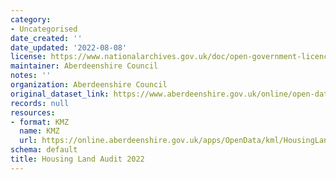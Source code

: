 ```yaml
---
category:
- Uncategorised
date_created: ''
date_updated: '2022-08-08'
license: https://www.nationalarchives.gov.uk/doc/open-government-licence/version/3/
maintainer: Aberdeenshire Council
notes: ''
organization: Aberdeenshire Council
original_dataset_link: https://www.aberdeenshire.gov.uk/online/open-data/
records: null
resources:
- format: KMZ
  name: KMZ
  url: https://online.aberdeenshire.gov.uk/apps/OpenData/kml/HousingLandAudit2022.kmz
schema: default
title: Housing Land Audit 2022
---
```

